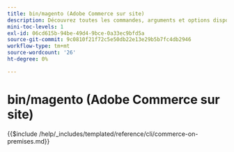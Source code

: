 ```yaml
---
title: bin/magento (Adobe Commerce sur site)
description: Découvrez toutes les commandes, arguments et options disponibles pour l’outil de ligne de commande Adobe Commerce bin/magento.
mini-toc-levels: 1
exl-id: 06cd615b-94be-49d4-9bce-0a33ec9bfd5a
source-git-commit: 9c0810f21f72c5e50db22e13e29b5b7fc4db2946
workflow-type: tm+mt
source-wordcount: '26'
ht-degree: 0%

---
```


# bin/magento (Adobe Commerce sur site)

{{$include /help/_includes/templated/reference/cli/commerce-on-premises.md}}
